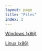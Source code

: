 ```yaml
---
layout: page
title: "Files"
index: 2
---
```


<a href="https://github.com/mrzapp/vongott/releases/download/nightly-win/vongott_win_x86.zip" class="btn btn-block btn-default btn-primary btn-lg">Windows (x86) <span class="glyphicon glyphicon-download-alt"></span></a>

<a href="https://github.com/mrzapp/vongott/releases/download/nightly-linux/vongott_linux_x86.zip" class="btn btn-block btn-default btn-primary btn-lg">Linux (x86) <span class="glyphicon glyphicon-download-alt"></span></a>
